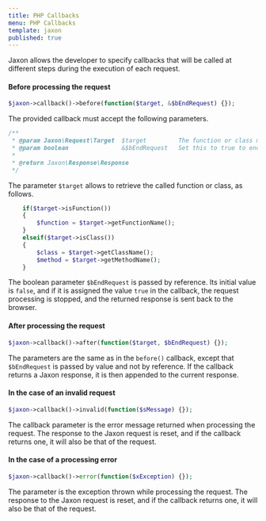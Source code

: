 ```yaml
---
title: PHP Callbacks
menu: PHP Callbacks
template: jaxon
published: true
---
```


Jaxon allows the developer to specify callbacks that will be called at different steps during the execution of each request.

#### Before processing the request

```php
$jaxon->callback()->before(function($target, &$bEndRequest) {});
```

The provided callback must accept the following parameters.

```php
/**
 * @param Jaxon\Request\Target  $target         The function or class method to be called.
 * @param boolean               &$bEndRequest   Set this to true to end the request.
 *
 * @return Jaxon\Response\Response
 */
```

The parameter `$target` allows to retrieve the called function or class, as follows.

```php
    if($target->isFunction())
    {
        $function = $target->getFunctionName();
    }
    elseif($target->isClass())
    {
        $class = $target->getClassName();
        $method = $target->getMethodName();
    }
```

The boolean parameter `$bEndRequest` is passed by reference. Its initial value is `false`, and if it is assigned the value `true` in the callback, the request processing is stopped, and the returned response is sent back to the browser.

#### After processing the request

```php
$jaxon->callback()->after(function($target, $bEndRequest) {});
```

The parameters are the same as in the `before()` callback, except that `$bEndRequest` is passed by value and not by reference.
If the callback returns a Jaxon response, it is then appended to the current response.

#### In the case of an invalid request

```php
$jaxon->callback()->invalid(function($sMessage) {});
```

The callback parameter is the error message returned when processing the request.
The response to the Jaxon request is reset, and if the callback returns one, it will also be that of the request.

#### In the case of a processing error

```php
$jaxon->callback()->error(function($xException) {});
```

The parameter is the exception thrown while processing the request.
The response to the Jaxon request is reset, and if the callback returns one, it will also be that of the request.
